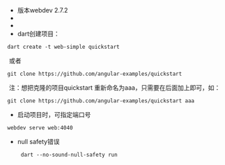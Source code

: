 + 版本webdev 2.7.2
+ 
+ 
+ dart创建项目：

```
dart create -t web-simple quickstart
```

​	或者

```
git clone https://github.com/angular-examples/quickstart
```

​	注：想把克隆的项目quickstart 重新命名为aaa，只需要在后面加上即可，如：

```
git clone https://github.com/angular-examples/quickstart aaa
```



+ 启动项目时，可指定端口号

```
webdev serve web:4040
```



+ null safety错误

  ```
   dart --no-sound-null-safety run
  ```

  

